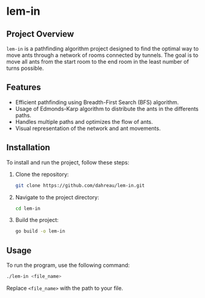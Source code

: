 # lem-in

## Project Overview
`lem-in` is a pathfinding algorithm project designed to find the optimal way to move ants through a network of rooms connected by tunnels. The goal is to move all ants from the start room to the end room in the least number of turns possible.

## Features
- Efficient pathfinding using Breadth-First Search (BFS) algorithm.
- Usage of Edmonds-Karp algorithm to distribute the ants in the differents paths.
- Handles multiple paths and optimizes the flow of ants.
- Visual representation of the network and ant movements.

## Installation
To install and run the project, follow these steps:

1. Clone the repository:
    ```sh
    git clone https://github.com/dahreau/lem-in.git
    ```
2. Navigate to the project directory:
    ```sh
    cd lem-in
    ```
3. Build the project:
    ```sh
    go build -o lem-in
    ```

## Usage
To run the program, use the following command:
```sh
./lem-in <file_name>
```
Replace `<file_name>` with the path to your file.
